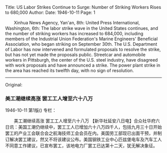 Title: US Labor Strikes Continue to Surge: Number of Striking Workers Rises to 680,000
Author:
Date: 1946-10-11
Page: 1

　　Xinhua News Agency, Yan'an, 8th: United Press International, Washington, 6th: The labor strike wave in the United States continues, and the number of striking workers has increased to 684,000, including members of the Industrial Union Federation's Marine Engineers' Beneficial Association, who began striking on September 30th. The U.S. Department of Labor has now intervened and formulated proposals to resolve the strike, but has not yet made the proposals public. Streetcar and automobile workers in Pittsburgh, the center of the U.S. steel industry, have disagreed with work proposals and have announced a strike. The power plant strike in the area has reached its twelfth day, with no sign of resolution.



<hr /> 

Original: 


### 美工潮继续高涨  罢工工人增至六十八万

1946-10-11
第1版()
专栏：

　　美工潮继续高涨
    罢工工人增至六十八万
    【新华社延安八日电】合众社华府六日讯：美国工潮仍继续中，罢工工人已增加六十八万四千人，包括九月三十日开始罢工的产业工会联合会之航海技师工会会员在内。美国劳工部现已出面干预，并制订解决罢工建议，然又不将该建议公布。美国钢铁工业中心匹兹堡电车及汽车工人不同意工作建议，已宣布罢工，该地电力厂罢工已达第十二天，犹无解决象征。
